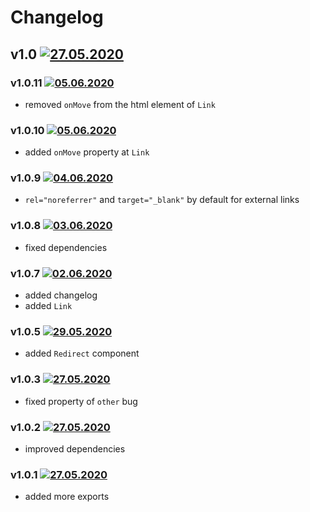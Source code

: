 # Changelog
## v1.0 [![27.05.2020](https://img.shields.io/date/1590589020)](https://github.com/d8corp/react-mobx-routing/tree/v1.0)

### v1.0.11 [![05.06.2020](https://img.shields.io/date/1591360741)](https://github.com/d8corp/react-mobx-routing/tree/v1.0.11)
- removed `onMove` from the html element of `Link`
### v1.0.10 [![05.06.2020](https://img.shields.io/date/1591349379)](https://github.com/d8corp/react-mobx-routing/tree/v1.0.10)
- added `onMove` property at `Link`
### v1.0.9 [![04.06.2020](https://img.shields.io/date/1591261104)](https://github.com/d8corp/react-mobx-routing/tree/v1.0.9)
- `rel="noreferrer"` and `target="_blank"` by default for external links
### v1.0.8 [![03.06.2020](https://img.shields.io/date/1591133141)](https://github.com/d8corp/react-mobx-routing/tree/v1.0.8)
- fixed dependencies
### v1.0.7 [![02.06.2020](https://img.shields.io/date/1591130194)](https://github.com/d8corp/react-mobx-routing/tree/v1.0.7)
- added changelog
- added `Link`
### v1.0.5 [![29.05.2020](https://img.shields.io/date/1590766560)](https://github.com/d8corp/react-mobx-routing/tree/v1.0.5)
- added `Redirect` component
### v1.0.3 [![27.05.2020](https://img.shields.io/date/1590611100)](https://github.com/d8corp/react-mobx-routing/tree/v1.0.3)
- fixed property of `other` bug
### v1.0.2 [![27.05.2020](https://img.shields.io/date/1590602520)](https://github.com/d8corp/react-mobx-routing/tree/v1.0.2)
- improved dependencies
### v1.0.1 [![27.05.2020](https://img.shields.io/date/1590592740)](https://github.com/d8corp/react-mobx-routing/tree/v1.0.1)
- added more exports
